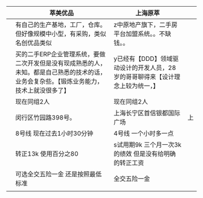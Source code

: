 |      | 萃美优品                                                     | 上海原萃                                                     |      |
| ---- | ------------------------------------------------------------ | ------------------------------------------------------------ | ---- |
|      | 有自己的生产基地，工厂，仓库。但好像规模中小型，有采购，类似名创优品类似 | z中原地产旗下，二手房平台加盟系统。。不缺钱。。              |      |
|      | 买的二手ERP企业管理系统，要做二次开发但是没有现成熟悉的人，未知。都是自己熟悉的技术的话，业务会复杂些。【锻炼业务能力，技术上就没很多了】 | y已经有【DDD】领域驱动设计的开发人员，28岁的哥哥聊得来【设计理念上较为统一，】 |      |
|      | 现在同组2人                                                  | 现在同组2人                                                  |      |
|      | 闵行区竹园路398号。                                          | 上海长宁区首信银都国际广场                                   | 上   |
|      | 8号线 现在过去1小时30分钟                                    | 4号线 一个小时多一点                                         |      |
|      | 转正13k  使用百分之80                                        | s试用期9k  三个月一次3k的绩效   但是没有给明确的转正工资     |      |
|      | 可选全交五险一金 还是按照最低标准                            | 全交五险一金                                                 |      |
|      |                                                              |                                                              |      |

